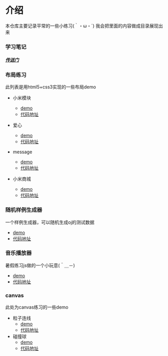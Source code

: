 # 介绍
本仓库主要记录平常的一些小练习(｀・ω・´)
我会把里面的内容做成目录展现出来
### 学习笔记
##### [传送门](https://github.com/15515179583/demo/tree/master/webNote)
### 布局练习
此列表是用html5+css3实现的一些布局demo
* 小米模块
  * [demo](https://15515179583.github.io/demo/miModule/index.html)
  * [代码地址](https://github.com/15515179583/demo/tree/master/miModule)
* 爱心
  * [demo](https://15515179583.github.io/demo/demo/heart.html)
  * [代码地址](https://github.com/15515179583/demo/tree/master/demo)
* message
  * [demo](https://15515179583.github.io/demo/demo/message.html)
  * [代码地址](https://github.com/15515179583/demo/tree/master/demo)
  
* 小米商城
  * [demo](https://15515179583.github.io/demo/mi/index.html)
  * [代码地址](https://github.com/15515179583/demo/tree/master/mi)

### 随机样例生成器
一个样例生成器，可以随机生成oj的测试数据
+ [demo](https://15515179583.github.io/demo/random/random.html)
+ [代码地址](https://github.com/15515179583/demo/tree/master/random)

### 音乐播放器
暑假练习js做的一个小玩意(＾＿－)
+ [demo](https://15515179583.github.io/demo/music/index.html)
+ [代码地址](https://github.com/15515179583/demo/tree/master/music)

### canvas
此处为canvas练习的一些demo
* 粒子连线
  * [demo](https://15515179583.github.io/demo/canvas/link.html)
  * [代码地址](https://github.com/15515179583/demo/tree/master/canvas)
* 碰撞球
  * [demo](https://15515179583.github.io/demo/canvas/ball.html)
  * [代码地址](https://github.com/15515179583/demo/tree/master/canvas)
